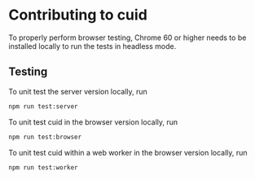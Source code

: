 # Contributing to cuid

To properly perform browser testing, Chrome 60 or higher needs to be installed locally to run the tests in headless mode.

## Testing

To unit test the server version locally, run

```sh
npm run test:server
```

To unit test cuid in the browser version locally, run

```sh
npm run test:browser
```

To unit test cuid within a web worker in the browser version locally, run

```sh
npm run test:worker
```
